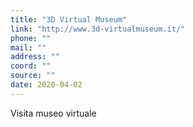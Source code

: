 ```yaml
---
title: "3D Virtual Museum"
link: "http://www.3d-virtualmuseum.it/"
phone: ""
mail: ""
address: ""
coord: ""
source: ""
date: 2020-04-02
---
```


Visita museo virtuale
